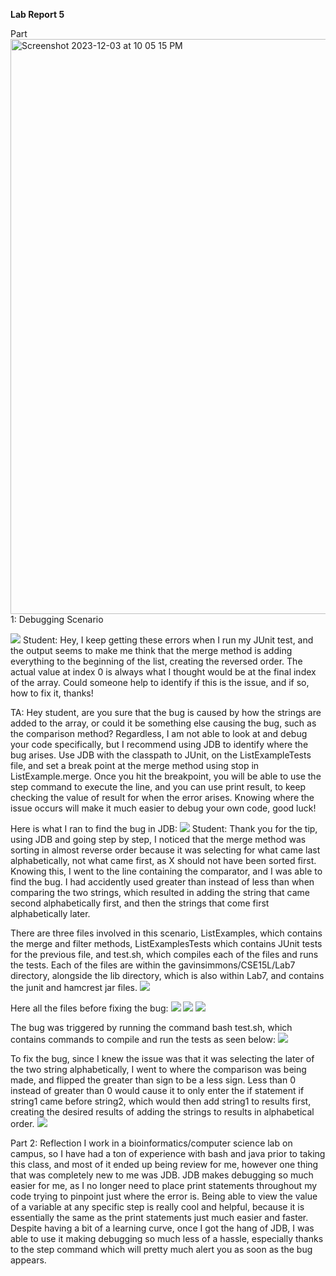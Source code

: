 **Lab Report 5**

Part<img width="920" alt="Screenshot 2023-12-03 at 10 05 15 PM" src="https://github.com/gasimmons/cse15l-lab-reports/assets/146766169/a9af8d7c-256c-469d-ba9a-9b720c06c631">
 1: Debugging Scenario

![](https://github.com/gasimmons/cse15l-lab-reports/blob/main/Screenshot%202023-12-03%20at%2010.05.15%20PM.png)
Student: Hey, I keep getting these errors when I run my JUnit test, and the output seems to make me think that the merge method is adding everything to the beginning of the list, creating the reversed order.
The actual value at index 0 is always what I thought would be at the final index of the array. Could someone help to identify if this is the issue, and if so, how to fix it, thanks!

TA: Hey student, are you sure that the bug is caused by how the strings are added to the array, or could it be something else causing the bug, such as the comparison method?
Regardless, I am not able to look at and debug your code specifically, but I recommend using JDB to identify where the bug arises. Use JDB with the classpath to JUnit, on the ListExampleTests file, and set a break point at the merge method using stop in ListExample.merge.
Once you hit the breakpoint, you will be able to use the step command to execute the line, and you can use print result, to keep checking the value of result for when the error arises.
Knowing where the issue occurs will make it much easier to debug your own code, good luck!

Here is what I ran to find the bug in JDB:
![](https://github.com/gasimmons/cse15l-lab-reports/blob/main/Screenshot%202023-12-03%20at%209.33.05%20PM.png)
Student: Thank you for the tip, using JDB and going step by step, I noticed that the merge method was sorting in almost reverse order because it was selecting for what came last alphabetically, not what came first, as X should not have been sorted first. 
Knowing this, I went to the line containing the comparator, and I was able to find the bug.
I had accidently used greater than instead of less than when comparing the two strings, which resulted in adding the string that came second alphabetically first, and then the strings that come first alphabetically later.

There are three files involved in this scenario, ListExamples, which contains the merge and filter methods, ListExamplesTests which contains JUnit tests for the previous file, and test.sh, which compiles each of the files and runs the tests.
Each of the files are within the gavinsimmons/CSE15L/Lab7 directory, alongside the lib directory, which is also within Lab7, and contains the junit and hamcrest jar files.
![](https://github.com/gasimmons/cse15l-lab-reports/blob/main/Screenshot%202023-12-03%20at%209.12.44%20PM.png)


Here all the files before fixing the bug:
![](https://github.com/gasimmons/cse15l-lab-reports/blob/main/Screenshot%202023-12-03%20at%209.11.57%20PM.png)
![](https://github.com/gasimmons/cse15l-lab-reports/blob/main/Screenshot%202023-12-03%20at%209.12.06%20PM.png)
![](https://github.com/gasimmons/cse15l-lab-reports/blob/main/Screenshot%202023-12-03%20at%209.12.18%20PM.png)


The bug was triggered by running the command bash test.sh, which contains commands to compile and run the tests as seen below:
![](https://github.com/gasimmons/cse15l-lab-reports/blob/main/Screenshot%202023-12-03%20at%209.35.19%20PM.png)


To fix the bug, since I knew the issue was that it was selecting the later of the two string alphabetically, I went to where the comparison was being made, and flipped the greater than sign to be a less sign.
Less than 0 instead of greater than 0 would cause it to only enter the if statement if string1 came before string2, which would then add string1 to results first, creating the desired results of adding the strings to results in alphabetical order.
![](https://github.com/gasimmons/cse15l-lab-reports/blob/main/Screenshot%202023-12-03%20at%209.42.05%20PM.png)


Part 2: Reflection
I work in a bioinformatics/computer science lab on campus, so I have had a ton of experience with bash and java prior to taking this class, and most of it ended up being review for me, however one thing that was completely new to me was JDB. 
JDB makes debugging so much easier for me, as I no longer need to place print statements throughout my code trying to pinpoint just where the error is. 
Being able to view the value of a variable at any specific step is really cool and helpful, because it is essentially the same as the print statements just much easier and faster.
Despite having a bit of a learning curve, once I got the hang of JDB, I was able to use it making debugging so much less of a hassle, especially thanks to the step command which will pretty much alert you as soon as the bug appears. 
